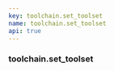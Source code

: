 ```yaml
---
key: toolchain.set_toolset
name: toolchain.set_toolset
api: true
---
```


### toolchain.set_toolset
